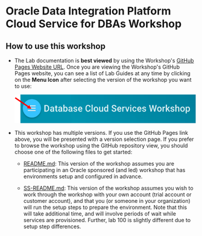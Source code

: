 # Oracle Data Integration Platform Cloud Service for DBAs Workshop

## How to use this workshop

- The Lab documentation is **best viewed** by using the Workshop's [GitHub Pages Website URL](https://oracle.github.io/learning-library/workshops/dbcs-dba/). Once you are viewing the Workshop's GitHub Pages website, you can see a list of Lab Guides at any time by clicking on the **Menu Icon** after selecting the version of the workshop you want to use:

    ![](images/WorkshopMenu.png)

- This workshop has multiple versions. If you use the GitHub Pages link above, you will be presented with a version selection page. If you prefer to browse the workshop using the GitHub repository view, you should choose one of the following files to get started:

  - [README.md](README.md): This version of the workshop assumes you are participating in an Oracle sponsored (and led) workshop that has environments setup and configured in advance.

  - [SS-README.md](SS-README.md): This version of the workshop assumes you wish to work through the workshop with your own account (trial account or customer account), and that you (or someone in your organization) will run the setup steps to prepare the environment.  Note that this will take additional time, and will involve periods of wait while services are provisioned.  Further, lab 100 is slightly different due to setup step differences. 
